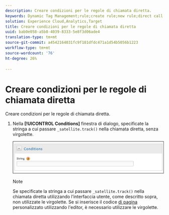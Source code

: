 ```yaml
---
description: Creare condizioni per le regole di chiamata diretta.
keywords: Dynamic Tag Management;rule;create rule;new rule;direct call rule
solution: Experience Cloud,Analytics,Target
title: Creare condizioni per le regole di chiamata diretta
uuid: bab0e058-a5b8-4039-8333-5e8f3d06ade4
translation-type: tm+mt
source-git-commit: a4542164031fc9f181dfdc471a1d54b5056b1223
workflow-type: tm+mt
source-wordcount: '76'
ht-degree: 26%

---
```



# Creare condizioni per le regole di chiamata diretta

Creare condizioni per le regole di chiamata diretta.

1. Nella **[!UICONTROL Conditions]** finestra di dialogo, specificate la stringa a cui passare `_satellite.track()` nella chiamata diretta, senza virgolette.

   ![](assets/conditions-direct-call.png)

   >[!NOTE]
   >
   >Se specificate la stringa a cui passare `_satellite.track()` nella chiamata diretta utilizzando l’interfaccia utente, come descritto sopra, non utilizzate le virgolette. Se si inserisce il codice [di pagina](/help/implement/other/dtm/c-aa-tool/customize-page-code.md) personalizzato utilizzando l&#39;editor, è necessario utilizzare le virgolette.

